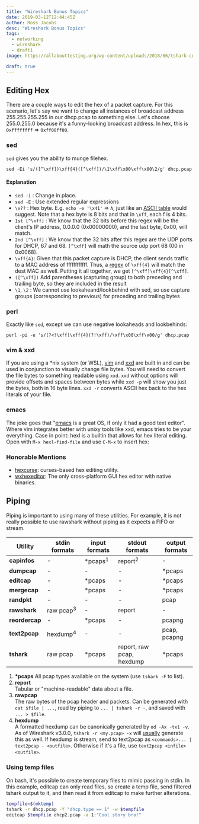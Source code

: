 ```yaml
---
title: "Wireshark Bonus Topics"
date: 2019-03-12T12:44:45Z
author: Ross Jacobs
desc: "Wireshark Bonus Topics"
tags:
  - networking
  - wireshark
  - draft1
image: https://allabouttesting.org/wp-content/uploads/2018/06/tshark-count.jpg

draft: true
---
```


## Editing Hex

There are a couple ways to edit the hex of a packet capture.  For this scenario,
let's say we want to change all instances of broadcast address 255.255.255.255
in our dhcp.pcap to something else. Let's choose 255.0.255.0 because it's a
funny-looking broadcast address. In hex, this is `0xffffffff` => `0xff00ff00`.

### sed

`sed` gives you the ability to munge filehex. 

`sed -Ei 's/([^\xff])\xff{4}([^\xff])/\1\xff\x00\xff\x00\2/g' dhcp.pcap`

#### Explanation

- `sed -i` : Change in place.
- `sed -E` : Use extended regular expressions
- `\x??` : Hex byte. E.g. `echo -e '\x41'` => `A`, just like an [ASCII
  table](http://www.asciitable.com/) would suggest. Note that a hex byte is 8
  bits and that in `\xff`, each f is 4 bits.  
- `1st [^\xff]` : We know that the 32 bits before this regex will be the
  client's IP address, 0.0.0.0 (0x00000000), and the last byte, 0x00, will match. 
- `2nd [^\xff]` : We know that the 32 bits after this regex are the UDP ports 
  for DHCP, 67 and 68. `[^\xff]` will math the source udp port 68 (00 in 0x0068).
- `\xff{4}`: Given that this packet capture is DHCP, the client
  sends traffic to a MAC address of ffffffffffff. Thus, a
  [regex](https://regexone.com/) of `\xff{4}` will match the dest MAC as well.
  Putting it all together, we get `[^\xff]\xff{4}[^\xff]`. 
- `([^\xff])` Add parentheses (capturing group) to both preceding and trailing
  byte, so they are included in the result
- `\1`, `\2` : We cannot use lookaheand/lookbehind with sed, so use capture
  groups (corresponding to previous) for preceding and trailing bytes

### perl

Exactly like `sed`, except we can use negative lookaheads and lookbehinds:

`perl -pi -e 's/(?<!\xff)\xff{4}(?!\xff)/\xff\x00\xff\x00/g' dhcp.pcap`

### vim & xxd 

If you are using a *nix system (or WSL), [vim](https://www.openvim.com/) and
[xxd](https://linux.die.net/man/1/xxd) are built in and can be used in
conjunction to visually change file bytes. You will need to convert the file
bytes to something readable using `xxd`. `xxd` without options will provide offsets
and spaces between bytes while `xxd -p` will show you just the bytes, both in 16
byte lines. `xxd -r` converts ASCII hex back to the hex literals of your file.
<script id="asciicast-234965" src="https://asciinema.org/a/234965.js" async></script>

### emacs

The joke goes that
"[emacs](https://www.gnu.org/software/emacs/manual/html_node/emacs/Editing-Binary-Files.html)
is a great OS, if only it had a good text editor". Where vim integrates better
with unixy tools like xxd, emacs tries to be your everything.
Case in point: hexl is a builtin that allows for hex literal editing. Open
with `M-x hexl-find-file` and use `C-M-x` to insert hex:
<script id="asciicast-234962" src="https://asciinema.org/a/234962.js" async></script>

### Honorable Mentions

* [hexcurse](https://github.com/arm0th/hexcurse ): curses-based hex editing utility.
* [wxhexeditor](http://www.wxhexeditor.org/): The only cross-platform GUI hex
  editor with native binaries.

## <a name=piping></a>Piping 

Piping is important to using many of these utilities. For example, it is not
really possible to use rawshark without piping as it expects a FIFO or stream. 

| Utility        | stdin formats        | input formats      | stdout formats            | output formats |
|----------------|----------------------|--------------------|---------------------------|----------------|
| **capinfos**   | -                    | *pcaps<sup>1</sup> | report<sup>2</sup>        | -              |
| **dumpcap**    | -                    | -                  | -                         | *pcaps         |
| **editcap**    | -                    | *pcaps             | -                         | *pcaps         |
| **mergecap**   | -                    | *pcaps             | -                         | *pcaps         |
| **randpkt**    | -                    | -                  | -                         | pcap           |
| **rawshark**   | raw pcap<sup>3</sup> | -                  | report                    | -              |
| **reordercap** | -                    | *pcaps             | -                         | pcapng         |
| **text2pcap**  | hexdump<sup>4</sup>  | -                  | -                         | pcap, pcapng   |
| **tshark**     | raw pcap             | *pcaps             | report, raw pcap, hexdump | *pcaps         |

1. __*pcaps__ 
  All pcap types available on the system (use `tshark -F` to list).
2. __report__   
  Tabular or "machine-readable" data about a file.
3. __rawpcap__  
  The raw bytes of the pcap header and packets. Can be generated
  with `cat $file | ...`, read by piping to `... | tshark -r -`, and saved with
  `... > $file`.
4. __hexdump__  
  A formatted hexdump can be canonically generated by `od -Ax -tx1 -v`. As of
  Wireshark v3.0.0, `tshark -r <my.pcap> -x` will
  [usually](https://bugs.wireshark.org/bugzilla/show_bug.cgi?id=14639) generate
  this as well. If hexdump is stream, send to text2pcap as
  `<commands>... | text2pcap - <outfile>`.  Otherwise if it's a file, use
  `text2pcap <infile> <outfile>`.

### Using temp files

On bash, it's possible to create temporary files to mimic passing in stdin. In
this example, editcap can only read files, so create a temp file, send filtered
tshark output to it, and then read it from editcap to make further alterations.

```bash
tempfile=$(mktemp)
tshark -r dhcp.pcap -Y "dhcp.type == 1" -w $tempfile 
editcap $tempfile dhcp2.pcap -a 1:"Cool story bro!"
```

